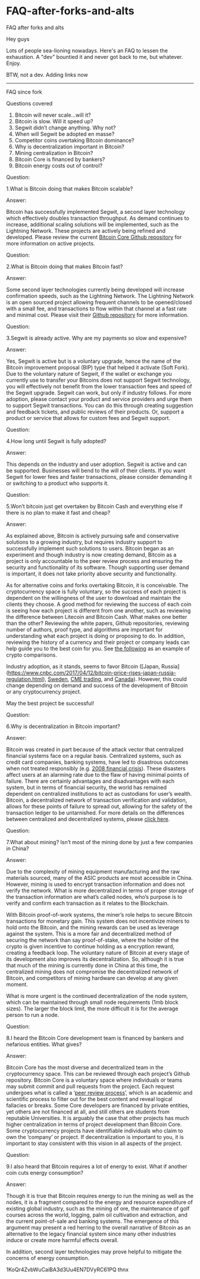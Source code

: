 # FAQ-after-forks-and-alts
FAQ after forks and alts

Hey guys

Lots of people sea-lioning nowadays. Here's an FAQ to lessen the exhaustion. A "dev" bountied it and never got back to me, but whatever. Enjoy.

BTW, not a dev. Adding links now

-----------------------------------------------------------

FAQ since fork

Questions covered

1.	Bitcoin will never scale...will it?
2.	Bitcoin is slow. Will it speed up?
3.	Segwit didn’t change anything. Why not?
4.	When will Segwit be adopted en masse?
5.	Competitor coins overtaking Bitcoin dominance?
6.	Why is decentralization important in Bitcoin?
7.	Mining centralization in Bitcoin?
8.	Bitcoin Core is financed by bankers?
9.	Bitcoin energy costs out of control?

Question:

1.What is Bitcoin doing that makes Bitcoin scalable?

Answer: 

Bitcoin has successfully implemented Segwit, a second layer technology which effectively doubles transaction throughput. 
As demand continues to increase, additional scaling solutions will be implemented, such as the Lightning Network. 
These projects are actively being refined and developed. Please review the current [Bitcoin Core Github repository](https://github.com/bitcoin/bitcoin/projects) for more information on active projects.

Question:

2.What is Bitcoin doing that makes Bitcoin fast?

Answer:

Some second layer technologies currently being developed will increase confirmation speeds, such as the Lightning Network. 
The Lightning Network is an open sourced project allowing frequent channels to be opened/closed with a small fee, and transactions
to flow within that channel at a fast rate and minimal cost. Please visit their [Github repository](https://github.com/lightningnetwork/lnd) for more information.

Question:

3.Segwit is already active. Why are my payments so slow and expensive? 

Answer:

Yes, Segwit is active but is a voluntary upgrade, hence the name of the Bitcoin improvement proposal (BIP) 
type that helped it activate (Soft Fork). Due to the voluntary nature of Segwit, if the wallet or exchange you currently 
use to transfer your Bitcoins does not support Segwit technology, you will effectively not benefit from the lower transaction 
fees and speed of the Segwit upgrade. Segwit can work, but only if industry follows. For more adoption, please contact your product 
and service providers and urge them to support Segwit transactions. You can do this through creating suggestion and feedback tickets, 
and public reviews of their products. Or, support a product or service that allows for custom fees and Segwit support.

Question:

4.How long until Segwit is fully adopted?

Answer:

This depends on the industry and user adoption. Segwit is active and can be supported. Businesses will bend to the will of their 
clients. If you want Segwit for lower fees and faster transactions, please consider demanding it or switching to a product who 
supports it. 

Question:

5.Won’t bitcoin just get overtaken by Bitcoin Cash and everything else if there is no plan to make it fast and cheap? 

Answer:

As explained above, Bitcoin is actively pursuing safe and conservative solutions to a growing industry, but requires 
industry support to successfully implement such solutions to users. Bitcoin began as an experiment and though industry is now 
creating demand, Bitcoin as a project is only accountable to the peer review process and ensuring the security and functionality 
of its software. Though supporting user demand is important, it does not take priority above security and functionality. 


As for alternative coins and forks overtaking Bitcoin, it is conceivable. The cryptocurrency space is fully voluntary, so the success of each project is dependent on the willingness of the user to download and maintain the clients they choose. A good method for reviewing the success of each coin is seeing how each project is different from one another, such as reviewing the difference between Litecoin and Bitcoin Cash. What makes one better than the other? Reviewing the white papers, Github repositories, reviewing number of authors, proof type, and algorithms are important for understanding what each project is doing or proposing to do. In addition, reviewing the history of a currency and their project or company leads can help guide you to the best coin for you. See [the following](http://www.visualcapitalist.com/) as an example of crypto comparisons. 

Industry adoption, as it stands, seems to favor Bitcoin ([Japan, Russia]
(https://www.cnbc.com/2017/04/12/bitcoin-price-rises-japan-russia-regulation.html), 
[Sweden](http://nordic.businessinsider.com/the-swedish-authorities-have-settled-a-claim-in-bitcoins-2017-10/), 
[CME trading](http://www.cmegroup.com/trading/cf-bitcoin-reference-rate.html), and 
[Canada](https://www.canada.ca/en/financial-consumer-agency/services/payment/digital-currency.html)). 
However, this could change depending on demand and success of the development of Bitcoin or any cryptocurrency project.

May the best project be successful!

Question:

6.Why is decentralization in Bitcoin important?

Answer:

Bitcoin was created in part because of the attack vector that centralized financial systems face on a regular basis. 
Centralized systems, such as credit card companies, banking systems, have led to disastrous outcomes when not treated responsibly 
(e.g. [2008 financial crisis](https://www.economist.com/news/schoolsbrief/21584534-effects-financial-crisis-are-still-being-felt-five-years-article)).
These disasters affect users at an alarming rate due to the flaw of having minimal points of failure. There are certainly 
advantages and disadvantages with each system, but in terms of financial security, the world has remained dependent on centralized 
institutions to act as custodians for user’s wealth. Bitcoin, a decentralized network of transaction verification and validation, 
allows for these points of failure to spread out, allowing for the safety of the transaction ledger to be untarnished. For more 
details on the differences between centralized and decentralized systems, please [click here](https://bitcoin.org/en/bitcoin-core/features/network-support).

Question:

7.What about mining? Isn’t most of the mining done by just a few companies in China?

Answer:

Due to the complexity of mining equipment manufacturing and the raw materials sourced, many of the ASIC products are most 
accessible in China. However, mining is used to encrypt transaction information and does not verify the network. What is more 
decentralized in terms of proper storage of the transaction information are what’s called nodes, who’s purpose is to verify 
and confirm each transaction as it relates to the Blockchain. 

With Bitcoin proof-of-work systems, the miner’s role helps to secure Bitcoin transactions for monetary gain. This system does 
not incentivize miners to hold onto the Bitcoin, and the mining rewards can be used as leverage against the system. This is a more
fair and decentralized method of securing the network than say proof-of-stake, where the holder of the crypto is given incentive 
to continue holding as a encryption reward, creating a feedback loop. The voluntary nature of Bitcoin at every stage of its development 
also improves its decentralization. So, although it is true that much of the mining is currently done in China at this time, the 
centralized mining does not compromise the decentralized network of Bitcoin, and competitors of mining hardware can develop at any 
given moment.

What is more urgent is the continued decentralization of the node system, which can be maintained through small node requirements (1mb block sizes). The larger the block limit, the more difficult it is for the average person to run a node.

Question:

8.I heard the Bitcoin Core development team is financed by bankers and nefarious entities. What gives?

Answer:

Bitcoin Core has the most diverse and decentralized team in the cryptocurrency space. This can be reviewed through each project’s 
Github repository. Bitcoin Core is a voluntary space where individuals or teams may submit commit and pull requests from the project. 
Each request undergoes what is called a ‘[peer review process](https://en.wikipedia.org/wiki/Scholarly_peer_review)’, which is an 
academic and scientific process to filter out for the best content and reveal logical fallacies or breaks. Some Core developers are 
financed by private entities, yet others are not financed at all, and still others are students from reputable Universities. It is 
arguably the case that other projects has much higher centralization in terms of project development than Bitcoin Core. Some 
cryptocurrency projects have identifiable individuals who claim to own the ‘company’ or project. If decentralization is important to 
you, it is important to stay consistent with this vision in all aspects of the project.

Question:

9.I also heard that Bitcoin requires a lot of energy to exist. What if another coin cuts energy consumption?

Answer:

Though it is true that Bitcoin requires energy to run the mining as well as the nodes, it is a fragment compared to the energy and 
resource expenditure of existing global industry, such as the mining of ore, the maintenance of golf courses across the world, logging, 
palm oil cultivation and extraction, and the current point-of-sale and banking systems. The emergence of this argument may present a 
red herring to the overall narrative of Bitcoin as an alternative to the legacy financial system since many other industries induce or 
create more harmful effects overall. 

In addition, second layer technologies may prove helpful to mitigate the concerns of energy consumption. 



1KoQr4ZvbWuCaiBA3d3Uu4EN7DVyRC61PQ 
thnx




